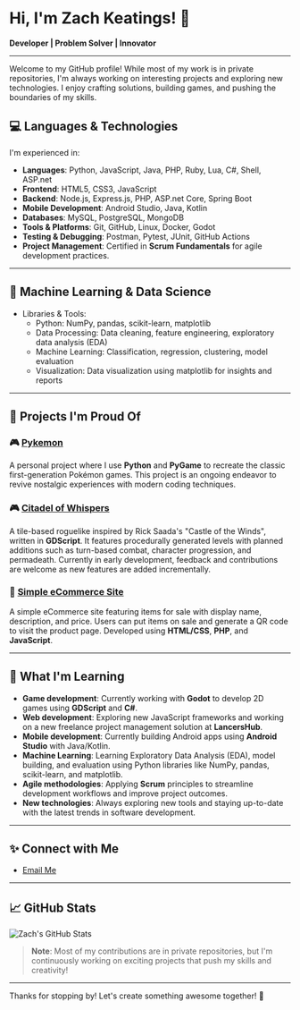 # Hi, I'm Zach Keatings! 👋

**Developer | Problem Solver | Innovator**

---

Welcome to my GitHub profile! While most of my work is in private repositories, I'm always working on interesting projects and exploring new technologies. I enjoy crafting solutions, building games, and pushing the boundaries of my skills.

## 💻 Languages & Technologies

I'm experienced in:

- **Languages**: Python, JavaScript, Java, PHP, Ruby, Lua, C#, Shell, ASP.net
- **Frontend**: HTML5, CSS3, JavaScript
- **Backend**: Node.js, Express.js, PHP, ASP.net Core, Spring Boot
- **Mobile Development**: Android Studio, Java, Kotlin
- **Databases**: MySQL, PostgreSQL, MongoDB
- **Tools & Platforms**: Git, GitHub, Linux, Docker, Godot
- **Testing & Debugging**: Postman, Pytest, JUnit, GitHub Actions
- **Project Management**: Certified in **Scrum Fundamentals** for agile development practices.

---

## 🤖 Machine Learning & Data Science

 - Libraries & Tools:
    - Python: NumPy, pandas, scikit-learn, matplotlib
    - Data Processing: Data cleaning, feature engineering, exploratory data analysis (EDA)
    - Machine Learning: Classification, regression, clustering, model evaluation
    - Visualization: Data visualization using matplotlib for insights and reports

---

## 🔧 Projects I'm Proud Of

### 🎮 [Pykemon](https://github.com/ZacharyKeatings/Pykemon)
A personal project where I use **Python** and **PyGame** to recreate the classic first-generation Pokémon games. This project is an ongoing endeavor to revive nostalgic experiences with modern coding techniques.

### 🎮 [Citadel of Whispers](https://github.com/ZacharyKeatings/Citadel-of-Whispers)
A tile-based roguelike inspired by Rick Saada's "Castle of the Winds", written in **GDScript**. It features procedurally generated levels with planned additions such as turn-based combat, character progression, and permadeath. Currently in early development, feedback and contributions are welcome as new features are added incrementally.


### 🛒 [Simple eCommerce Site](https://github.com/ZacharyKeatings/simple-ecommerce-site) 
A simple eCommerce site featuring items for sale with display name, description, and price. Users can put items on sale and generate a QR code to visit the product page. Developed using **HTML/CSS**, **PHP**, and **JavaScript**.

---

## 🌱 What I'm Learning

- **Game development**: Currently working with **Godot** to develop 2D games using **GDScript** and **C#**.
- **Web development**: Exploring new JavaScript frameworks and working on a new freelance project management solution at **LancersHub**.
- **Mobile development**: Currently building Android apps using **Android Studio** with Java/Kotlin.
- **Machine Learning**: Learning Exploratory Data Analysis (EDA), model building, and evaluation using Python libraries like NumPy, pandas, scikit-learn, and matplotlib.
- **Agile methodologies**: Applying **Scrum** principles to streamline development workflows and improve project outcomes.
- **New technologies**: Always exploring new tools and staying up-to-date with the latest trends in software development.

---

## ✨ Connect with Me

- [Email Me](mailto:zachary.keatings@gmail.com)

---

## 📈 GitHub Stats

![Zach's GitHub Stats](https://github-readme-stats.vercel.app/api?username=zacharykeatings&show_icons=true&theme=radical)

> **Note**: Most of my contributions are in private repositories, but I'm continuously working on exciting projects that push my skills and creativity!

---

Thanks for stopping by! Let's create something awesome together! 🚀


